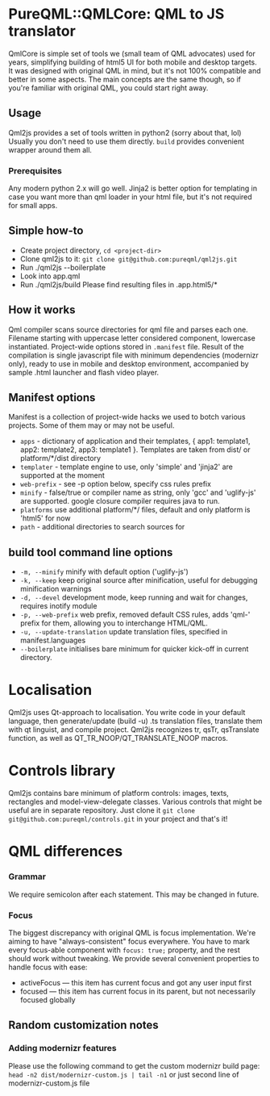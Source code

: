 # PureQML::QMLCore: QML to JS translator
QmlCore is simple set of tools we (small team of QML advocates) used for years, simplifying building of html5 UI for both mobile and desktop targets.
It was designed with original QML in mind, but it's not 100% compatible and better in some aspects. The main concepts are the same though, so if you're familiar with original QML, you could start right away. 

## Usage
Qml2js provides a set of tools written in python2 (sorry about that, lol)
Usually you don't need to use them directly. ```build``` provides convenient wrapper around them all. 

### Prerequisites
Any modern python 2.x will go well. Jinja2 is better option for templating in case you want more than qml loader in your html file, but it's not required for small apps. 

## Simple how-to
* Create project directory, ```cd <project-dir>```
* Clone qml2js to it: ```git clone git@github.com:pureqml/qml2js.git```
* Run ./qml2js --boilerplate
* Look into app.qml
* Run ./qml2js/build
Please find resulting files in .app.html5/*

## How it works
Qml compiler scans source directories for qml file and parses each one. Filename starting with uppercase letter considered component, lowercase instantiated. Project-wide options stored in ```.manifest``` file. Result of the compilation is single javascript file with minimum dependencies (modernizr only), ready to use in mobile and desktop environment, accompanied by sample .html launcher and flash video player. 

## Manifest options
Manifest is a collection of project-wide hacks we used to botch various projects. Some of them may or may not be useful.
* ```apps``` - dictionary of application and their templates, { app1: template1, app2: template2, app3: template1 }. Templates are taken from dist/ or platform/*/dist directory
* ```templater``` - template engine to use, only 'simple' and 'jinja2' are supported at the moment
* ```web-prefix``` - see -p option below, specify css rules prefix
* ```minify``` - false/true or compiler name as string, only 'gcc' and 'uglify-js' are supported. google closure compiler requires java to run. 
* ```platforms``` use additional platform/*/ files, default and only platform is 'html5' for now
* ```path``` - additional directories to search sources for

## build tool command line options
* ```-m, --minify``` minify with default option ('uglify-js')
* ```-k, --keep``` keep original source after minification, useful for debugging minification warnings
* ```-d, --devel``` development mode, keep running and wait for changes, requires inotify module
* ```-p, --web-prefix``` web prefix, removed default CSS rules, adds 'qml-' prefix for them, allowing you to interchange HTML/QML.
* ```-u, --update-translation``` update translation files, specified in manifest.languages
* ```--boilerplate``` initialises bare minimum for quicker kick-off in current directory.

# Localisation
Qml2js uses Qt-approach to localisation. You write code in your default language, then generate/update (build -u) .ts translation files,
translate them with qt linguist, and compile project. Qml2js recognizes tr, qsTr, qsTranslate function, as well as QT_TR_NOOP/QT_TRANSLATE_NOOP macros.

# Controls library
Qml2js contains bare minimum of platform controls: images, texts, rectangles and model-view-delegate classes. Various controls that might be useful are in separate repository. 
Just clone it ```git clone git@github.com:pureqml/controls.git``` in your project and that's it!

# QML differences
### Grammar
We require semicolon after each statement. This may be changed in future. 

### Focus
The biggest discrepancy with original QML is focus implementation. We're aiming to have "always-consistent" focus everywhere. 
You have to mark every focus-able component with ```focus: true;``` property, and the rest should work without tweaking. 
We provide several convenient properties to handle focus with ease:
- activeFocus — this item has current focus and got any user input first
- focused — this item has current focus in its parent, but not necessarily focused globally

## Random customization notes
### Adding modernizr features
Please use the following command to get the custom modernizr build page:
```head -n2 dist/modernizr-custom.js | tail -n1```
or just second line of modernizr-custom.js file
